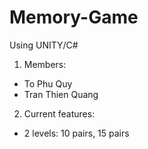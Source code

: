 # Memory-Game
Using UNITY/C#  
1. Members:   
 - To Phu Quy  
 - Tran Thien Quang  
2. Current features:  
 - 2 levels: 10 pairs, 15 pairs  
   
